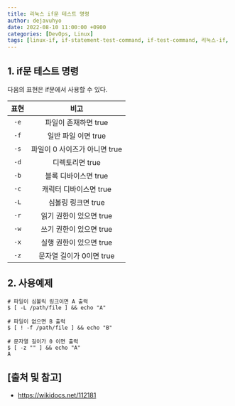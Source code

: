 ```yaml
---
title: 리눅스 if문 테스트 명령
author: dejavuhyo
date: 2022-08-10 11:00:00 +0900
categories: [DevOps, Linux]
tags: [linux-if, if-statement-test-command, if-test-command, 리눅스-if, 리눅스-if문-테스트, if문-테스트]
---
```


## 1. if문 테스트 명령
다음의 표현은 if문에서 사용할 수 있다.

| 표현 | 비고 |
|:---:|:---:|
| `-e` | 파일이 존재하면 true |
| `-f` | 일반 파일 이면 true |
| `-s` | 파일이 0 사이즈가 아니면 true |
| `-d` | 디렉토리면 true |
| `-b` | 블록 디바이스면 true |
| `-c` | 캐릭터 디바이스면 true |
| `-L` | 심볼링 링크면 true |
| `-r` | 읽기 권한이 있으면 true |
| `-w` | 쓰기 권한이 있으면 true |
| `-x` | 실행 권한이 있으면 true |
| `-z` | 문자열 길이가 0이면 true |

## 2. 사용예제

```shell
# 파일이 심볼릭 링크이면 A 출력 
$ [ -L /path/file ] && echo "A"

# 파일이 없으면 B 출력 
$ [ ! -f /path/file ] && echo "B"

# 문자열 길이가 0 이면 출력 
$ [ -z "" ] && echo "A"
A
```

## [출처 및 참고]
* <https://wikidocs.net/112181>
